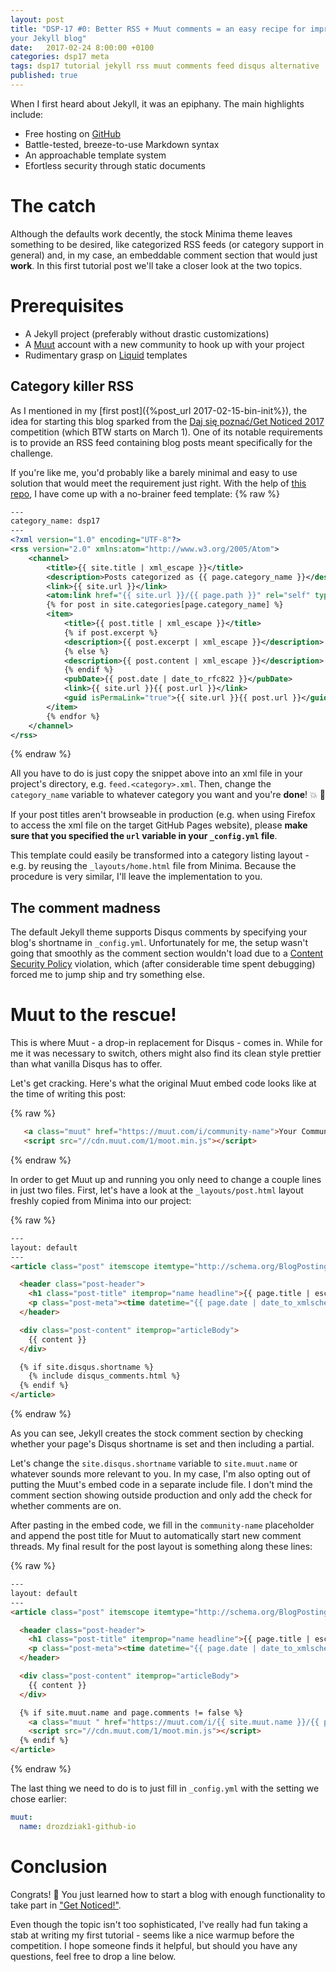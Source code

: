 ```yaml
---
layout: post
title: "DSP-17 #0: Better RSS + Muut comments = an easy recipe for improving
your Jekyll blog"
date:   2017-02-24 8:00:00 +0100
categories: dsp17 meta
tags: dsp17 tutorial jekyll rss muut comments feed disqus alternative
published: true
---
```


When I first heard about Jekyll,  it  was  an  epiphany.   The  main  highlights
include:
* Free hosting on [GitHub][ghpages]
* Battle-tested, breeze-to-use Markdown syntax
* An approachable template system
* Efortless security through static documents

# The catch
Although the defaults work decently, the stock Minima theme leaves something  to
be desired, like categorized RSS feeds (or category support in general) and, in
my case, an embeddable comment section that would just **work**. In this first
tutorial post we'll take a closer look at the two topics.

# Prerequisites
* A Jekyll project (preferably without drastic customizations)
* A [Muut][muut] account with a new community to hook up with your project
* Rudimentary grasp on [Liquid][liquid] templates

## Category killer RSS
As I mentioned in my [first post]({%post_url 2017-02-15-bin-init%}), the idea
for starting this blog sparked from the [Daj się poznać/Get Noticed 2017][dsp]
competition (which BTW starts on March 1). One of its notable requirements is to
provide an RSS feed containing blog posts meant specifically for the challenge.

If you're like me, you'd probably like a barely minimal and easy to use solution
that would meet the requirement just right. With the help of [this
repo][jekyll-rss-feeds], I have come up with a no-brainer feed template:
{% raw %}
```xml
---
category_name: dsp17
---
<?xml version="1.0" encoding="UTF-8"?>
<rss version="2.0" xmlns:atom="http://www.w3.org/2005/Atom">
	<channel>
		<title>{{ site.title | xml_escape }}</title>
		<description>Posts categorized as {{ page.category_name }}</description>
		<link>{{ site.url }}</link>
		<atom:link href="{{ site.url }}/{{ page.path }}" rel="self" type="application/rss+xml" />
		{% for post in site.categories[page.category_name] %}
		<item>
			<title>{{ post.title | xml_escape }}</title>
			{% if post.excerpt %}
			<description>{{ post.excerpt | xml_escape }}</description>
			{% else %}
			<description>{{ post.content | xml_escape }}</description>
			{% endif %}
			<pubDate>{{ post.date | date_to_rfc822 }}</pubDate>
			<link>{{ site.url }}{{ post.url }}</link>
			<guid isPermaLink="true">{{ site.url }}{{ post.url }}</guid>
		</item>
		{% endfor %}
	</channel>
</rss>
```
{% endraw %}

All you have to do is just copy the snippet above into an xml file in your
project's directory, e.g. `feed.<category>.xml`. Then, change the
`category_name` variable to whatever category you want and you're **done**!
:boom: :confetti_ball:

If your post titles aren't browseable in production (e.g. when using Firefox to
access the xml file on the target GitHub Pages website), please **make sure that
you specified the `url` variable in your `_config.yml` file**.

This template could easily be transformed into a category listing layout - e.g.
by reusing the `_layouts/home.html` file from Minima. Because the procedure is
very similar, I'll leave the implementation to you.

## The comment madness
The default Jekyll theme supports Disqus comments by specifying your blog's
shortname in `_config.yml`. Unfortunately for me, the setup wasn't going that
smoothly as the comment section wouldn't load due to a [Content Security
Policy][csp] violation, which (after considerable time spent debugging) forced
me to jump ship and try something else.

# Muut to the rescue!
This is where Muut - a drop-in replacement for Disqus - comes in. While for me
it was necessary to switch, others might also find its clean style prettier than
what vanilla Disqus has to offer.

Let's get cracking. Here's what the original Muut embed code looks like at the
time of writing this post:

{% raw %}
```html
   <a class="muut" href="https://muut.com/i/community-name">Your Community Title</a>
   <script src="//cdn.muut.com/1/moot.min.js"></script>
```
{% endraw %}

In order to get Muut up and running you only need to change a couple lines in
just two files. First, let's have a look at the `_layouts/post.html` layout
freshly copied from Minima into our project:

{% raw %}
```html
---
layout: default
---
<article class="post" itemscope itemtype="http://schema.org/BlogPosting">

  <header class="post-header">
    <h1 class="post-title" itemprop="name headline">{{ page.title | escape }}</h1>
    <p class="post-meta"><time datetime="{{ page.date | date_to_xmlschema }}" itemprop="datePublished">{{ page.date | date: "%b %-d, %Y" }}</time>{% if page.author %} • <span itemprop="author" itemscope itemtype="http://schema.org/Person"><span itemprop="name">{{ page.author }}</span></span>{% endif %}</p>
  </header>

  <div class="post-content" itemprop="articleBody">
    {{ content }}
  </div>

  {% if site.disqus.shortname %}
    {% include disqus_comments.html %}
  {% endif %}
</article>
```
{% endraw %}

As you can see, Jekyll creates the stock comment section by checking whether
your page's Disqus shortname is set and then including a partial.

Let's change the `site.disqus.shortname` variable to `site.muut.name` or
whatever sounds more relevant to you. In my case, I'm also opting out of putting
the Muut's embed code in a separate include file. I don't mind the comment
section showing outside production and only add the check for whether comments
are on.

After pasting in the embed code, we fill in the `community-name` placeholder and
append the post title for Muut to automatically start new comment threads. My
final result for the post layout is something along these lines:

{% raw %}
```html
---
layout: default
---
<article class="post" itemscope itemtype="http://schema.org/BlogPosting">

  <header class="post-header">
    <h1 class="post-title" itemprop="name headline">{{ page.title | escape }}</h1>
    <p class="post-meta"><time datetime="{{ page.date | date_to_xmlschema }}" itemprop="datePublished">{{ page.date | date: "%b %-d, %Y" }}</time>{% if page.author %} • <span itemprop="author" itemscope itemtype="http://schema.org/Person"><span itemprop="name">{{ page.author }}</span></span>{% endif %}</p>
  </header>

  <div class="post-content" itemprop="articleBody">
    {{ content }}
  </div>

  {% if site.muut.name and page.comments != false %}
    <a class="muut " href="https://muut.com/i/{{ site.muut.name }}/{{ page.title }}">{{ site.muut.name }} forum</a>
    <script src="//cdn.muut.com/1/moot.min.js"></script>
  {% endif %}
</article>
```
{% endraw %}

The last thing we need to do is to just fill in `_config.yml` with the setting
we chose earlier:
```yaml
muut:
  name: drozdziak1-github-io
```

# Conclusion
Congrats! :champagne: You just learned how to start a blog with enough
functionality to take part in ["Get Noticed!"][dsp].

Even though the topic isn't too sophisticated, I've really had fun taking a stab
at writing my first tutorial - seems like a nice warmup before the competition.
I hope someone finds it helpful, but should you have any questions, feel free to
drop a line below.

[csp]: https://content-security-policy.com/
[dsp]: dajsiepoznac.pl/
[ghpages]: https://pages.github.com/
[jekyll-rss-feeds]: https://github.com/snaptortoise/jekyll-rss-feeds
[liquid]: http://shopify.github.io/liquid/
[muut]: https://muut.com/
